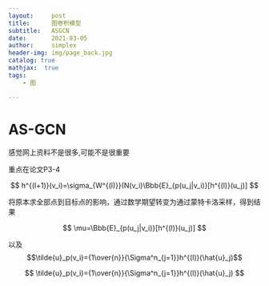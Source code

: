 ```yaml
---
layout:     post
title:      图卷积模型
subtitle:   ASGCN
date:       2021-03-05
author:     simplex
header-img: img/page_back.jpg
catalog: true
mathjax:  true
tags:
    - 图

---
```


# AS-GCN

感觉网上资料不是很多,可能不是很重要

重点在论文P3-4



$$
h^{(l+1)}(v_i)=\sigma_{W^{(l)}}(N(v_i)\Bbb{E}_{p(u_j|v_i)}[h^{(l)}(u_j)]
$$


将原本求全部点到目标点的影响，通过数学期望转变为通过蒙特卡洛采样，得到结果


$$
\mu=\Bbb{E}_{p(u_j|v_i)}[h^{(l)}(u_j)]
$$





以及$$\tilde{u}_p(v_i)={1\over{n}}{\Sigma^n_{j=1}}h^{(l)}(\hat{u}_j)$$


$$
\tilde{u}_p(v_i)={1\over{n}}{\Sigma^n_{j=1}}h^{(l)}(\hat{u}_j)
$$
